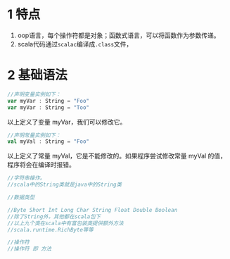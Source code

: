 

# 1 特点

1. oop语言，每个操作符都是对象；函数式语言，可以将函数作为参数传递。
2. scala代码通过`scalac`编译成`.class`文件，



# 2 基础语法

```scala
//声明变量实例如下：
var myVar : String = "Foo"
var myVar : String = "Too"
```
以上定义了变量 myVar，我们可以修改它。

```scala
//声明常量实例如下：
val myVal : String = "Foo"
```
以上定义了常量 myVal，它是不能修改的。如果程序尝试修改常量 myVal 的值，程序将会在编译时报错。


```scala
//字符串操作。
//scala中的String类就是java中的String类

```



```scala
//数据类型

//Byte Short Int Long Char String Float Double Boolean
//除了String外，其他都在scala包下
//以上九个类在scala中有富包装类提供额外方法
//scala.runtime.RichByte等等
```



```scala
//操作符
//操作符 即 方法
```









